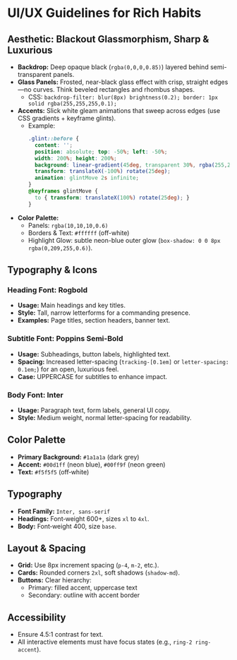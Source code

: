 
# UI/UX Guidelines for Rich Habits

## Aesthetic: Blackout Glassmorphism, Sharp & Luxurious
- **Backdrop:** Deep opaque black (`rgba(0,0,0,0.85)`) layered behind semi-transparent panels.
- **Glass Panels:** Frosted, near-black glass effect with crisp, straight edges—no curves. Think beveled rectangles and rhombus shapes.
  - CSS: `backdrop-filter: blur(8px) brightness(0.2); border: 1px solid rgba(255,255,255,0.1);`
- **Accents:** Slick white gleam animations that sweep across edges (use CSS gradients + keyframe glints).
  - Example: 
    ```css
    .glint::before {
      content: '';
      position: absolute; top: -50%; left: -50%;
      width: 200%; height: 200%;
      background: linear-gradient(45deg, transparent 30%, rgba(255,255,255,0.6) 50%, transparent 70%);
      transform: translateX(-100%) rotate(25deg);
      animation: glintMove 2s infinite;
    }
    @keyframes glintMove {
      to { transform: translateX(100%) rotate(25deg); }
    }
    ```
- **Color Palette:**
  - Panels: `rgba(10,10,10,0.6)`
  - Borders & Text: `#ffffff` (off-white)
  - Highlight Glow: subtle neon-blue outer glow (`box-shadow: 0 0 8px rgba(0,209,255,0.6)`).

## Typography & Icons

### Heading Font: Rogbold
- **Usage:** Main headings and key titles.
- **Style:** Tall, narrow letterforms for a commanding presence.
- **Examples:** Page titles, section headers, banner text.

### Subtitle Font: Poppins Semi-Bold
- **Usage:** Subheadings, button labels, highlighted text.
- **Spacing:** Increased letter-spacing (`tracking-[0.1em]` or `letter-spacing: 0.1em;`) for an open, luxurious feel.
- **Case:** UPPERCASE for subtitles to enhance impact.

### Body Font: Inter
- **Usage:** Paragraph text, form labels, general UI copy.
- **Style:** Medium weight, normal letter-spacing for readability.

## Color Palette
- **Primary Background:** `#1a1a1a` (dark grey)
- **Accent:** `#00d1ff` (neon blue), `#00ff9f` (neon green)
- **Text:** `#f5f5f5` (off‑white)

## Typography
- **Font Family:** `Inter, sans-serif`
- **Headings:** Font‑weight 600+, sizes `xl` to `4xl`.
- **Body:** Font‑weight 400, size `base`.

## Layout & Spacing
- **Grid:** Use 8px increment spacing (`p-4`, `m-2`, etc.).
- **Cards:** Rounded corners `2xl`, soft shadows (`shadow-md`).
- **Buttons:** Clear hierarchy:
  - Primary: filled accent, uppercase text
  - Secondary: outline with accent border

## Accessibility
- Ensure 4.5:1 contrast for text.
- All interactive elements must have focus states (e.g., `ring-2 ring-accent`).

